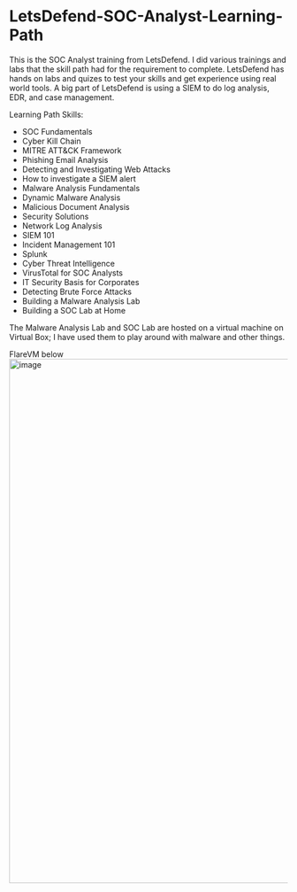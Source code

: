 # LetsDefend-SOC-Analyst-Learning-Path
This is the SOC Analyst training from LetsDefend.
I did various trainings and labs that the skill path had for the requirement to complete.
LetsDefend has hands on labs and quizes to test your skills and get experience using real world tools.
A big part of LetsDefend is using a SIEM to do log analysis, EDR, and case management.


Learning Path Skills:

- SOC Fundamentals                                    
- Cyber Kill Chain                                    
- MITRE ATT&CK Framework                              
- Phishing Email Analysis                             
- Detecting and Investigating Web Attacks             
- How to investigate a SIEM alert                     
- Malware Analysis Fundamentals                       
- Dynamic Malware Analysis                            
- Malicious Document Analysis                         
- Security Solutions                                  
- Network Log Analysis
- SIEM 101
- Incident Management 101
- Splunk
- Cyber Threat Intelligence
- VirusTotal for SOC Analysts
- IT Security Basis for Corporates
- Detecting Brute Force Attacks
- Building a Malware Analysis Lab
- Building a SOC Lab at Home


The Malware Analysis Lab and SOC Lab are hosted on a virtual machine on Virtual Box; I have used them to play around with malware and other things.

FlareVM below
<img width="947" alt="image" src="https://github.com/user-attachments/assets/ffaee84c-385e-4ed8-a062-5a6638977de1">

